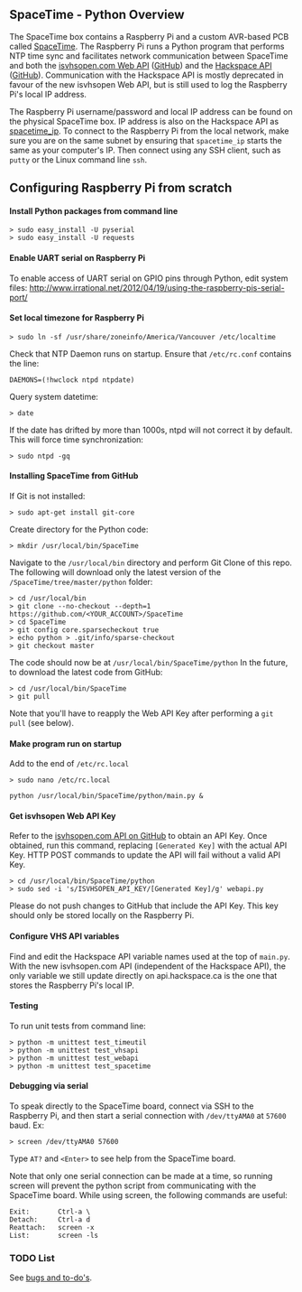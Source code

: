 ## SpaceTime - Python Overview
The SpaceTime box contains a Raspberry Pi and a custom AVR-based PCB called [SpaceTime](../README.md). The Raspberry Pi runs a Python program that performs NTP time sync and facilitates network communication between SpaceTime and both the [isvhsopen.com Web API](http://isvhsopen.com/api/status/) ([GitHub](https://github.com/vhs/isvhsopen)) and the [Hackspace API](http://api.hackspace.com) ([GitHub](https://github.com/vhs/api)). Communication with the Hackspace API is mostly deprecated in favour of the new isvhsopen Web API, but is still used to log the Raspberry Pi's local IP address.

The Raspberry Pi username/password and local IP address can be found on the physical SpaceTime box. IP address is also on the Hackspace API as [spacetime_ip](http://api.hackspace.ca/s/vhs/data/spacetime_ip.txt). To connect to the Raspberry Pi from the local network, make sure you are on the same subnet by ensuring that `spacetime_ip` starts the same as your computer's IP. Then connect using any SSH client, such as `putty` or the Linux command line `ssh`.

## Configuring Raspberry Pi from scratch

#### Install Python packages from command line

```Shell
> sudo easy_install -U pyserial
> sudo easy_install -U requests
```

#### Enable UART serial on Raspberry Pi
To enable access of UART serial on GPIO pins through Python, edit system files:
http://www.irrational.net/2012/04/19/using-the-raspberry-pis-serial-port/

#### Set local timezone for Raspberry Pi
```Shell
> sudo ln -sf /usr/share/zoneinfo/America/Vancouver /etc/localtime
```
Check that NTP Daemon runs on startup. Ensure that `/etc/rc.conf` contains the line:
```Shell
DAEMONS=(!hwclock ntpd ntpdate)
```
Query system datetime:
```Shell
> date
```
If the date has drifted by more than 1000s, ntpd will not correct it by default. This will force time synchronization:
```Shell
> sudo ntpd -gq
```

#### Installing SpaceTime from GitHub
If Git is not installed:
```Shell
> sudo apt-get install git-core
```
Create directory for the Python code:
```Shell
> mkdir /usr/local/bin/SpaceTime
```
Navigate to the `/usr/local/bin` directory and perform Git Clone of this repo. The following will download only the latest version of the `/SpaceTime/tree/master/python` folder:
```Shell
> cd /usr/local/bin
> git clone --no-checkout --depth=1 https://github.com/<YOUR_ACCOUNT>/SpaceTime
> cd SpaceTime
> git config core.sparsecheckout true
> echo python > .git/info/sparse-checkout
> git checkout master
```
The code should now be at `/usr/local/bin/SpaceTime/python`
In the future, to download the latest code from GitHub:
```Shell
> cd /usr/local/bin/SpaceTime
> git pull
```
Note that you'll have to reapply the Web API Key after performing a ```git pull``` (see below).

#### Make program run on startup
Add to the end of `/etc/rc.local`
```Shell
> sudo nano /etc/rc.local

python /usr/local/bin/SpaceTime/python/main.py &
```

#### Get isvhsopen Web API Key
Refer to the [isvhsopen.com API on GitHub](https://github.com/vhs/isvhsopen) to obtain an API Key. Once obtained, run this command, replacing ```[Generated Key]``` with the actual API Key. HTTP POST commands to update the API will fail without a valid API Key.
```Shell
> cd /usr/local/bin/SpaceTime/python
> sudo sed -i 's/ISVHSOPEN_API_KEY/[Generated Key]/g' webapi.py
```
Please do not push changes to GitHub that include the API Key. This key should only be stored locally on the Raspberry Pi.

#### Configure VHS API variables
Find and edit the Hackspace API variable names used at the top of `main.py`. With the new isvhsopen.com API (independent of the Hackspace API), the only variable we still update directly on api.hackspace.ca is the one that stores the Raspberry Pi's local IP.

#### Testing
To run unit tests from command line:
```Shell
> python -m unittest test_timeutil
> python -m unittest test_vhsapi
> python -m unittest test_webapi
> python -m unittest test_spacetime
```

#### Debugging via serial
To speak directly to the SpaceTime board, connect via SSH to the Raspberry Pi, and then start a serial connection with `/dev/ttyAMA0` at `57600` baud. Ex:
```Shell
> screen /dev/ttyAMA0 57600
```

Type `AT?` and `<Enter>` to see help from the SpaceTime board.

Note that only one serial connection can be made at a time, so running screen will prevent the python script from communicating with the SpaceTime board. While using screen, the following commands are useful:
```
Exit:		Ctrl-a \
Detach:		Ctrl-a d
Reattach:	screen -x
List:		screen -ls
```

### TODO List

See [bugs and to-do's](../TODO.md).
